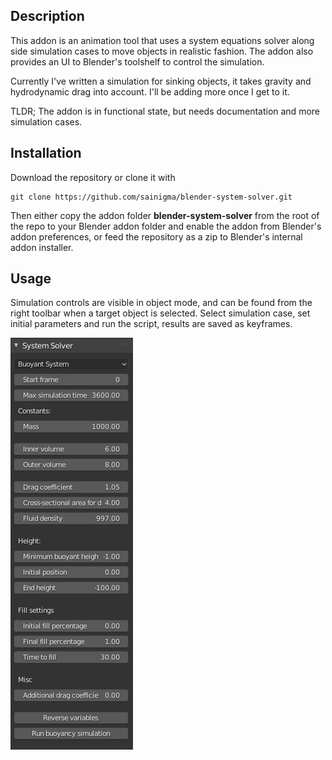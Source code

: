 
## Description

This addon is an animation tool that uses a system equations solver along side simulation cases to move objects in realistic fashion. The addon also provides an UI to Blender's toolshelf to control the simulation.

Currently I've written a simulation for sinking objects, it takes gravity and hydrodynamic drag into account. I'll be adding more once I get to it.

TLDR; The addon is in functional state, but needs documentation and more simulation cases.


## Installation 

Download the repository or clone it with

    git clone https://github.com/sainigma/blender-system-solver.git

Then either copy the addon folder **blender-system-solver** from the root of the repo to your Blender addon folder and enable the addon from Blender's addon preferences, or feed the repository as a zip to Blender's internal addon installer.

## Usage

Simulation controls are visible in object mode, and can be found from the right toolbar when a target object is selected. Select simulation case, set initial parameters and run the script, results are saved as keyframes.

![alt text](./docs/buoyantSystemUI.png "UI for sinking objects")